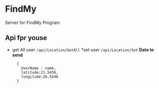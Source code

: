 # FindMy
Server for FindMy Program
## Api fpr youse
* get All user
  `/api/Location/GetAll`
*set user
  `/api/Location/Set`
  **Data to send**
  ```
    {
      UserName : name,
      latitude:21.5456,
      longitude:26.5546
    }
  ```
